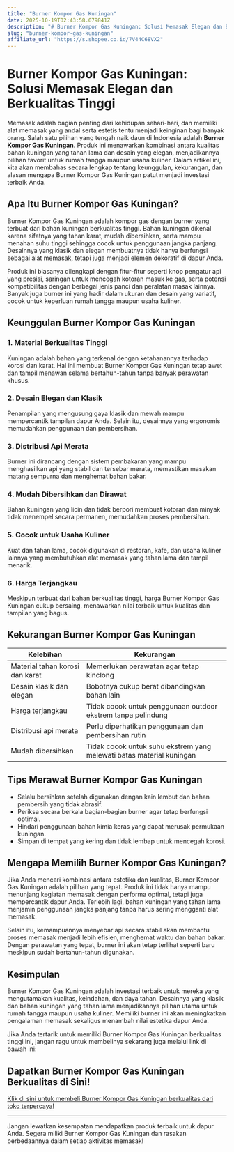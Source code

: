 ```yaml
---
title: "Burner Kompor Gas Kuningan"
date: 2025-10-19T02:43:58.079841Z
description: "# Burner Kompor Gas Kuningan: Solusi Memasak Elegan dan Berkualitas Tinggi..."
slug: "burner-kompor-gas-kuningan"
affiliate_url: "https://s.shopee.co.id/7V44C68VX2"
---
```

# Burner Kompor Gas Kuningan: Solusi Memasak Elegan dan Berkualitas Tinggi

Memasak adalah bagian penting dari kehidupan sehari-hari, dan memiliki alat memasak yang andal serta estetis tentu menjadi keinginan bagi banyak orang. Salah satu pilihan yang tengah naik daun di Indonesia adalah **Burner Kompor Gas Kuningan**. Produk ini menawarkan kombinasi antara kualitas bahan kuningan yang tahan lama dan desain yang elegan, menjadikannya pilihan favorit untuk rumah tangga maupun usaha kuliner. Dalam artikel ini, kita akan membahas secara lengkap tentang keunggulan, kekurangan, dan alasan mengapa Burner Kompor Gas Kuningan patut menjadi investasi terbaik Anda.

## Apa Itu Burner Kompor Gas Kuningan?

Burner Kompor Gas Kuningan adalah kompor gas dengan burner yang terbuat dari bahan kuningan berkualitas tinggi. Bahan kuningan dikenal karena sifatnya yang tahan karat, mudah dibersihkan, serta mampu menahan suhu tinggi sehingga cocok untuk penggunaan jangka panjang. Desainnya yang klasik dan elegan membuatnya tidak hanya berfungsi sebagai alat memasak, tetapi juga menjadi elemen dekoratif di dapur Anda.

Produk ini biasanya dilengkapi dengan fitur-fitur seperti knop pengatur api yang presisi, saringan untuk mencegah kotoran masuk ke gas, serta potensi kompatibilitas dengan berbagai jenis panci dan peralatan masak lainnya. Banyak juga burner ini yang hadir dalam ukuran dan desain yang variatif, cocok untuk keperluan rumah tangga maupun usaha kuliner.

## Keunggulan Burner Kompor Gas Kuningan

### 1. Material Berkualitas Tinggi
Kuningan adalah bahan yang terkenal dengan ketahanannya terhadap korosi dan karat. Hal ini membuat Burner Kompor Gas Kuningan tetap awet dan tampil menawan selama bertahun-tahun tanpa banyak perawatan khusus.

### 2. Desain Elegan dan Klasik
Penampilan yang mengusung gaya klasik dan mewah mampu mempercantik tampilan dapur Anda. Selain itu, desainnya yang ergonomis memudahkan penggunaan dan pembersihan.

### 3. Distribusi Api Merata
Burner ini dirancang dengan sistem pembakaran yang mampu menghasilkan api yang stabil dan tersebar merata, memastikan masakan matang sempurna dan menghemat bahan bakar.

### 4. Mudah Dibersihkan dan Dirawat
Bahan kuningan yang licin dan tidak berpori membuat kotoran dan minyak tidak menempel secara permanen, memudahkan proses pembersihan.

### 5. Cocok untuk Usaha Kuliner
Kuat dan tahan lama, cocok digunakan di restoran, kafe, dan usaha kuliner lainnya yang membutuhkan alat memasak yang tahan lama dan tampil menarik.

### 6. Harga Terjangkau
Meskipun terbuat dari bahan berkualitas tinggi, harga Burner Kompor Gas Kuningan cukup bersaing, menawarkan nilai terbaik untuk kualitas dan tampilan yang bagus.

## Kekurangan Burner Kompor Gas Kuningan

| Kelebihan | Kekurangan |
|------------|--------------|
| Material tahan korosi dan karat | Memerlukan perawatan agar tetap kinclong |
| Desain klasik dan elegan | Bobotnya cukup berat dibandingkan bahan lain |
| Harga terjangkau | Tidak cocok untuk penggunaan outdoor ekstrem tanpa pelindung |
| Distribusi api merata | Perlu diperhatikan penggunaan dan pembersihan rutin |
| Mudah dibersihkan | Tidak cocok untuk suhu ekstrem yang melewati batas material kuningan |

## Tips Merawat Burner Kompor Gas Kuningan

- Selalu bersihkan setelah digunakan dengan kain lembut dan bahan pembersih yang tidak abrasif.
- Periksa secara berkala bagian-bagian burner agar tetap berfungsi optimal.
- Hindari penggunaan bahan kimia keras yang dapat merusak permukaan kuningan.
- Simpan di tempat yang kering dan tidak lembap untuk mencegah korosi.

## Mengapa Memilih Burner Kompor Gas Kuningan?

Jika Anda mencari kombinasi antara estetika dan kualitas, Burner Kompor Gas Kuningan adalah pilihan yang tepat. Produk ini tidak hanya mampu menunjang kegiatan memasak dengan performa optimal, tetapi juga mempercantik dapur Anda. Terlebih lagi, bahan kuningan yang tahan lama menjamin penggunaan jangka panjang tanpa harus sering mengganti alat memasak.

Selain itu, kemampuannya menyebar api secara stabil akan membantu proses memasak menjadi lebih efisien, menghemat waktu dan bahan bakar. Dengan perawatan yang tepat, burner ini akan tetap terlihat seperti baru meskipun sudah bertahun-tahun digunakan.

## Kesimpulan

Burner Kompor Gas Kuningan adalah investasi terbaik untuk mereka yang mengutamakan kualitas, keindahan, dan daya tahan. Desainnya yang klasik dan bahan kuningan yang tahan lama menjadikannya pilihan utama untuk rumah tangga maupun usaha kuliner. Memiliki burner ini akan meningkatkan pengalaman memasak sekaligus menambah nilai estetika dapur Anda.

Jika Anda tertarik untuk memiliki Burner Kompor Gas Kuningan berkualitas tinggi ini, jangan ragu untuk membelinya sekarang juga melalui link di bawah ini:

## Dapatkan Burner Kompor Gas Kuningan Berkualitas di Sini!

[Klik di sini untuk membeli Burner Kompor Gas Kuningan berkualitas dari toko terpercaya!](https://s.shopee.co.id/7V44C68VX2)

---

Jangan lewatkan kesempatan mendapatkan produk terbaik untuk dapur Anda. Segera miliki Burner Kompor Gas Kuningan dan rasakan perbedaannya dalam setiap aktivitas memasak!
